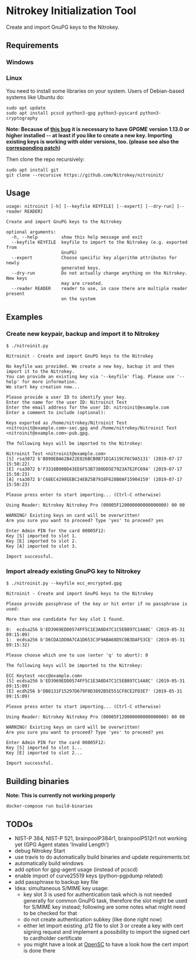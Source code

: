 # Nitrokey Initialization Tool

Create and import GnuPG keys to the Nitrokey.

## Requirements

### Windows

### Linux

You need to install some libraries on your system. Users of Debian-based systems like Ubuntu do:

```
sudo apt update
sudo apt install pcscd python3-gpg python3-pyscard python3-cryptography
```

**Note: Because of [this bug](https://dev.gnupg.org/T4242) it is necessary to have GPGME version
1.13.0 or higher installed -- at least if you like to create a new key. Importing existing keys is working with older versions, too. (please see also the [corresponding
patch](https://dev.gnupg.org/rMf773ad392da57e6be4ade93c44baa5d2057c40b6))**

Then clone the repo recursively:
```
sudo apt install git
git clone --recursive https://github.com/Nitrokey/nitroinit/
```

## Usage
```
usage: nitroinit [-h] [--keyfile KEYFILE] [--expert] [--dry-run] [--reader READER]

Create and import GnuPG keys to the Nitrokey

optional arguments:
  -h, --help         show this help message and exit
  --keyfile KEYFILE  keyfile to import to the Nitrokey (e.g. exported from
                     GnuPG)
  --expert           Choose specific key algorithm attributes for newly
                     generated keys.
  --dry-run          Do not actually change anything on the Nitrokey. New keys
                     may are created.
  --reader READER    reader to use, in case there are multiple reader present
                     on the system
```

## Examples
### Create new keypair, backup and import it to Nitrokey
```
$ ./nitroinit.py

Nitroinit - Create and import GnuPG keys to the Nitrokey

No keyfile was provided. We create a new key, backup it and then import it to the Nitrokey.
You can provide an existing key via '--keyfile' flag. Please use '--help' for more information.
We start key creation now...

Please provide a user ID to identify your key.
Enter the name for the user ID: Nitroinit Test
Enter the email address for the user ID: nitroinit@example.com
Enter a comment to include (optional): 

Keys exported as /home/nitrokey/Nitroinit Test <nitroinit@example.com>-sec.gpg and /home/nitrokey/Nitroinit Test <nitroinit@example.com>-pub.gpg.

The following keys will be imported to the Nitrokey:

Nitroinit Test <nitroinit@example.com>
[S] rsa3072 b'B890EBA62B422E026BCB0B71D1A119CF6C9A5131' (2019-07-17 15:50:22)
[E] rsa3072 b'F3318B00BD43EE6F53B7380DD5E7923A7E2FC694' (2019-07-17 15:50:23)
[A] rsa3072 b'C68EC4298EEBC24EB25B7918F628B0AF15904159' (2019-07-17 15:50:23)

Please press enter to start importing... (Ctrl-C otherwise)

Using Reader: Nitrokey Nitrokey Pro (00005F120000000000000000) 00 00

WARNING! Existing keys on card will be overwritten!
Are you sure you want to proceed? Type 'yes' to proceed? yes

Enter Admin PIN for the card 00005F12: 
Key [S] imported to slot 1.
Key [E] imported to slot 2.
Key [A] imported to slot 3.

Import successful.
```

### Import already existing GnuPG key to Nitrokey
```
$ ./nitroinit.py --keyfile ecc_encrypted.gpg

Nitroinit - Create and import GnuPG keys to the Nitrokey

Please provide passphrase of the key or hit enter if no passphrase is used: 

More than one candidate for key slot 1 found.

0:  ecdsa256 b'ED3969EDD0574FF5C1E3A8D47C1C5EB897C14A8C' (2019-05-31 09:15:09)
1:  ecdsa256 b'D6CDA1DD0A7CA1D653C3F9ABA68D5C0B3DAF53CE' (2019-05-31 09:15:32)

Please choose which one to use (enter 'q' to abort): 0

The following keys will be imported to the Nitrokey:

ECC Keytest <ecc@example.com>
[S] ecdsa256 b'ED3969EDD0574FF5C1E3A8D47C1C5EB897C14A8C' (2019-05-31 09:15:09)
[E] ecdh256 b'DB8131F15297D679F8D3892B5E551CF8CE2FD3E7' (2019-05-31 09:15:09)

Please press enter to start importing... (Ctrl-C otherwise)

Using Reader: Nitrokey Nitrokey Pro (00005F120000000000000000) 00 00

WARNING! Existing keys on card will be overwritten!
Are you sure you want to proceed? Type 'yes' to proceed? yes

Enter Admin PIN for the card 00005F12: 
Key [S] imported to slot 1...
Key [E] imported to slot 2...

Import successful.
```

## Building binaries
**Note: This is currently not working properly**
```
docker-compose run build-binaries
```

## TODOs

* NIST-P 384, NIST-P 521, brainpoolP384r1, brainpoolP512r1 not working yet (GPG Agent states
  'Invalid Length')
* debug Nitrokey Start
* use travis to do automatically build binaries and update requirements.txt
* automatically build windows
* add option for gpg-agent usage (instead of pcscd)
* enable import of curve25519 keys (python-pgpdump related)
* add passphrase to backup key file
* Idea: simultaneous S/MIME key usage:
  * key slot 3 is used for authentication task which is not needed generally for common GnuPG task,
    therefore the slot might be used for S/MIME key instead; following are some notes what might need
    to be checked for that
  * do not create authentication subkey (like done right now)
  * either let import existing .p12 file to slot 3 or create a key with cert signing request and
    implement a possibility to import the signed cert to cardholder certificate
  * you might have a look at [OpenSC](https://github.com/OpenSC/OpenSC/) to have a look how the cert import is done there
